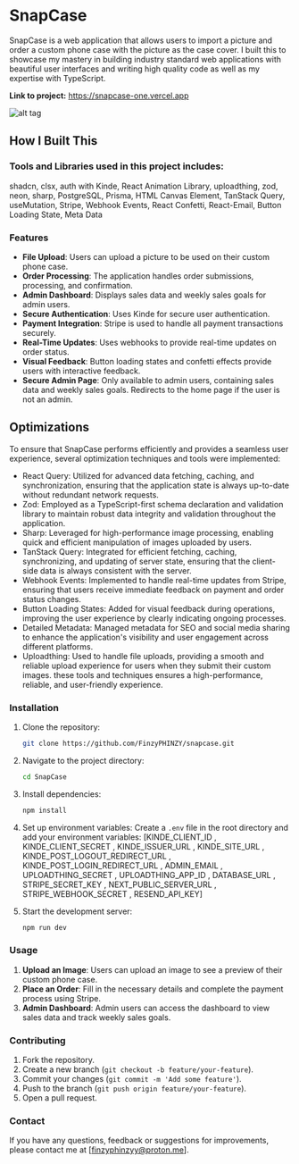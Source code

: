# SnapCase

SnapCase is a web application that allows users to import a picture and order a custom phone case with the picture as the case cover. I built this to showcase my mastery in building industry standard web applications with beautiful user interfaces and writing high quality code as well as my expertise with TypeScript.

**Link to project:** https://snapcase-one.vercel.app

![alt tag](http://placecorgi.com/1200/650)

## How I Built This

### Tools and Libraries used in this project includes:

shadcn, clsx, auth with Kinde, React Animation Library, uploadthing, zod, neon, sharp, PostgreSQL, Prisma, HTML Canvas Element, TanStack Query, useMutation, Stripe, Webhook Events, React Confetti, React-Email, Button Loading State, Meta Data

### Features

- **File Upload**: Users can upload a picture to be used on their custom phone case.
- **Order Processing**: The application handles order submissions, processing, and confirmation.
- **Admin Dashboard**: Displays sales data and weekly sales goals for admin users.
- **Secure Authentication**: Uses Kinde for secure user authentication.
- **Payment Integration**: Stripe is used to handle all payment transactions securely.
- **Real-Time Updates**: Uses webhooks to provide real-time updates on order status.
- **Visual Feedback**: Button loading states and confetti effects provide users with interactive feedback.
- **Secure Admin Page**: Only available to admin users, containing sales data and weekly sales goals. Redirects to the home page if the user is not an admin.

## Optimizations

To ensure that SnapCase performs efficiently and provides a seamless user experience, several optimization techniques and tools were implemented:

- React Query: Utilized for advanced data fetching, caching, and synchronization, ensuring that the application state is always up-to-date without redundant network requests.
- Zod: Employed as a TypeScript-first schema declaration and validation library to maintain robust data integrity and validation throughout the application.
- Sharp: Leveraged for high-performance image processing, enabling quick and efficient manipulation of images uploaded by users.
- TanStack Query: Integrated for efficient fetching, caching, synchronizing, and updating of server state, ensuring that the client-side data is always consistent with the server.
- Webhook Events: Implemented to handle real-time updates from Stripe, ensuring that users receive immediate feedback on payment and order status changes.
- Button Loading States: Added for visual feedback during operations, improving the user experience by clearly indicating ongoing processes.
- Detailed Metadata: Managed metadata for SEO and social media sharing to enhance the application's visibility and user engagement across different platforms.
- Uploadthing: Used to handle file uploads, providing a smooth and reliable upload experience for users when they submit their custom images.
  these tools and techniques ensures a high-performance, reliable, and user-friendly experience.

### Installation

1. Clone the repository:

   ```bash
   git clone https://github.com/FinzyPHINZY/snapcase.git
   ```

2. Navigate to the project directory:
   ```bash
   cd SnapCase
   ```
3. Install dependencies:
   ```bash
   npm install
   ```
4. Set up environment variables:
   Create a `.env` file in the root directory and add your environment variables: [KINDE_CLIENT_ID , KINDE_CLIENT_SECRET , KINDE_ISSUER_URL , KINDE_SITE_URL , KINDE_POST_LOGOUT_REDIRECT_URL , KINDE_POST_LOGIN_REDIRECT_URL , ADMIN_EMAIL , UPLOADTHING_SECRET , UPLOADTHING_APP_ID , DATABASE_URL , STRIPE_SECRET_KEY , NEXT_PUBLIC_SERVER_URL , STRIPE_WEBHOOK_SECRET , RESEND_API_KEY]

5. Start the development server:
   ```bash
   npm run dev
   ```

### Usage

1. **Upload an Image**: Users can upload an image to see a preview of their custom phone case.
2. **Place an Order**: Fill in the necessary details and complete the payment process using Stripe.
3. **Admin Dashboard**: Admin users can access the dashboard to view sales data and track weekly sales goals.

### Contributing

1. Fork the repository.
2. Create a new branch (`git checkout -b feature/your-feature`).
3. Commit your changes (`git commit -m 'Add some feature'`).
4. Push to the branch (`git push origin feature/your-feature`).
5. Open a pull request.

### Contact

If you have any questions, feedback or suggestions for improvements, please contact me at [finzyphinzyy@proton.me].
